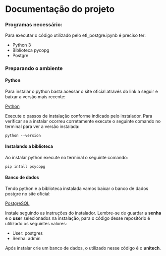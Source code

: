 # Documentação do projeto

### Programas necessário:
Para executar o código utilizado pelo etl_postgre.ipynb é preciso ter:
- Python 3
- Biblioteca pycopg
- Postgre

### Preparando o ambiente

#### Python
Para instalar o python basta acessar o site oficial através do link a seguir e baixar a versão mais recente:

[Python](https://www.python.org)

Execute o passos de instalação conforme indicado pelo instalador.
Para verificar se a instalar ocorreu corretamente execute o seguinte comando no terminal para ver a versão instalada:

```python --version```

#### Instalando a biblioteca
Ao instalar python execute no terminal o seguinte comando:

```pip intall psycopg```

#### Banco de dados
Tendo python e a biblioteca instalada vamos baixar o banco de dados postgre no site oficial:

[PostgreSQL](https://www.postgresql.org/download/)

Instale seguindo as instruções do instalador.
Lembre-se de guardar a **senha** e o **user** selecionados na instalação, para o código desse repositório é utilizado os seguintes valores:
- User: postgres
- Senha: admin

Após instalar crie um banco de dados, o utilizado nesse código é o **unitech**.

